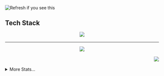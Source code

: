 <img align="center" src="https://k1rby.vercel.app/kirby" title="banner" alt="Refresh if you see this">

<!--<a href="https://theiiiproject.firebaseapp.com">
    <img align="center" src="https://github-readme-stats-git-masterrstaa-rickstaa.vercel.app/api?username=1rb&show_icons=true&include_all_commits=true&theme=github_dark&hide_border=true">
</a> 
<a href="https://theiiiproject.firebaseapp.com">
  <img align="center" src="https://github-readme-stats-git-masterrstaa-rickstaa.vercel.app/api/top-langs/?username=1rb&theme=github_dark&hide_border=true&include_all_commits=true">
</a>-->


    
## Tech Stack

<div align="center" style="dislay: flex; align-items: center;">
    <img src="https://skillicons.dev/icons?i=nodejs,js,vscode,mongodb,html,css,react,nextjs,firebase,vercel,tailwind,discord,github,figma,md,xd&theme=dark&perline=8" />
</div>
<hr/>
<div align="center" style="dislay: flex; align-items: center;">
    <img src="https://lanyard.cnrad.dev/api/516333697163853828?idleMessage=Probably%20at%20school..." />
</div>

<!-- 
![image](https://user-images.githubusercontent.com/86501179/212556180-7094677b-2038-413d-80e5-32e4493b68b4.png)
![image](https://user-images.githubusercontent.com/86501179/202479987-81cd9ea4-a35e-44b3-90f0-f50768668dab.png) 
const ray = {
  code: ["Javascript", "HTML", "CSS", "React"],
  askMeAbout: ["web development", "photography", "games", "music", "life"],
  technologies: {
    frontEnd: {
      css: ["materialize", "bootstrap", "tailwindcss"],
    },
    backEnd: {
      js: ["nodejs", "firebase", "nextjs"],
    },
    databases: ["mongoDB"],
  },
};
[![Discord Presence](https://lanyard.cnrad.dev/api/516333697163853828?idleMessage=Probably%20at%20school...)](https://discord.com/users/516333697163853828)
-->

<p align="right">
    <img src="https://komarev.com/ghpvc/?username=1rb" />
</p>

<details>
<summary>More Stats...</summary>
    <p align="center">
    <a href="https://monkeytype.com/profile/IssRay">
        <img src="https://raw.githubusercontent.com/1rb/1rb/monkeytype-readme/monkeytype-readme-pb.svg" alt="My Monkeytype profile" />
    </a>
    </p>
        <p align="center">
        <a href="https://github.com/1RB">
            <img align="center" src="https://streak-stats.demolab.com?user=1RB&theme=github-dark&hide_border=true&ring=4C8EDA&fire=DD7A22&dates=4C8EDA">
        </a>
    </p>
<!--     <p align="center"><img src="https://metrics.lecoq.io/1rb?template=classic&languages=1&habits=1&notable=1&fortune=1&base=header%2C%20activity%2C%20community%2C%20repositories%2C%20metadata&base.indepth=false&base.hireable=false&base.skip=false&languages=false&languages.limit=8&languages.threshold=0%25&languages.other=false&languages.colors=github&languages.sections=most-used&languages.indepth=false&languages.analysis.timeout=15&languages.analysis.timeout.repositories=7.5&languages.categories=markup%2C%20programming&languages.recent.categories=markup%2C%20programming&languages.recent.load=300&languages.recent.days=14&habits=false&habits.from=200&habits.days=14&habits.facts=true&habits.charts=false&habits.charts.type=classic&habits.trim=false&habits.languages.limit=8&habits.languages.threshold=0%25&notable=false&notable.from=organization&notable.repositories=false&notable.indepth=false&notable.types=commit&notable.self=false&fortune=false&config.timezone=Africa%2FAddis_Ababa" alt="github metrics"></p> -->
</details>
